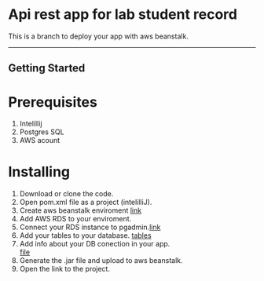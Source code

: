# Api rest app for lab student record
This is a branch to deploy your app with aws beanstalk. 

---

## Getting Started

# Prerequisites
1. Intelillij
2. Postgres SQL
3. AWS acount
   
# Installing
1. Download or clone the code.
2. Open  pom.xml file as a project (intelilliJ).
3. Create aws beanstalk enviroment [link](https://docs.aws.amazon.com/elasticbeanstalk/latest/dg/java-getstarted.html) 
4. Add AWS RDS to your enviroment. 
5. Connect your RDS instance to pgadmin.[link](https://docs.aws.amazon.com/AmazonRDS/latest/UserGuide/USER_ConnectToPostgreSQLInstance.html)
6. Add your tables to your database. [tables](https://github.com/josebuenogar1/laboratoryStudents/blob/main/README.md#database)
7. Add info about your DB conection in your app. <br/>
   [file](https://github.com/josebuenogar1/laboratoryStudents/blob/aws_rds/src/main/resources/application.properties) 
8. Generate the .jar file and upload to aws beanstalk.
9. Open the link to the project.



